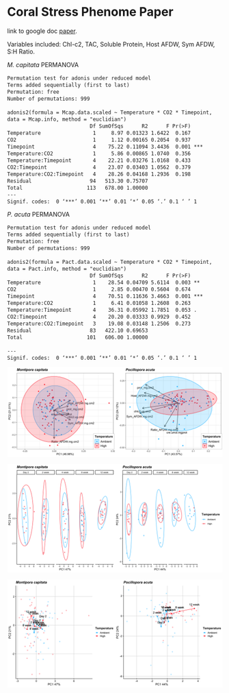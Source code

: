 # Coral Stress Phenome Paper

link to google doc [paper](https://docs.google.com/document/d/1geXeJEXaPVHWE6Ivdi6BW2qoF3PHT_Ok1Fv9iM8aLwg/edit).  

Variables included: Chl-c2, TAC, Soluble Protein, Host AFDW, Sym AFDW, S:H Ratio.

*M. capitata* PERMANOVA

```
Permutation test for adonis under reduced model
Terms added sequentially (first to last)
Permutation: free
Number of permutations: 999

adonis2(formula = Mcap.data.scaled ~ Temperature * CO2 * Timepoint, data = Mcap.info, method = "euclidian")
                           Df SumOfSqs      R2      F Pr(>F)    
Temperature                 1     8.97 0.01323 1.6422  0.167    
CO2                         1     1.12 0.00165 0.2054  0.937    
Timepoint                   4    75.22 0.11094 3.4436  0.001 ***
Temperature:CO2             1     5.86 0.00865 1.0740  0.356    
Temperature:Timepoint       4    22.21 0.03276 1.0168  0.433    
CO2:Timepoint               4    23.07 0.03403 1.0562  0.379    
Temperature:CO2:Timepoint   4    28.26 0.04168 1.2936  0.198    
Residual                   94   513.30 0.75707                  
Total                     113   678.00 1.00000                  
---
Signif. codes:  0 ‘***’ 0.001 ‘**’ 0.01 ‘*’ 0.05 ‘.’ 0.1 ‘ ’ 1
```


*P. acuta* PERMANOVA

```
Permutation test for adonis under reduced model
Terms added sequentially (first to last)
Permutation: free
Number of permutations: 999

adonis2(formula = Pact.data.scaled ~ Temperature * CO2 * Timepoint, data = Pact.info, method = "euclidian")
                           Df SumOfSqs      R2      F Pr(>F)    
Temperature                 1    28.54 0.04709 5.6114  0.003 **
CO2                         1     2.85 0.00470 0.5604  0.674    
Timepoint                   4    70.51 0.11636 3.4663  0.001 ***
Temperature:CO2             1     6.41 0.01058 1.2608  0.263    
Temperature:Timepoint       4    36.31 0.05992 1.7851  0.053 .  
CO2:Timepoint               4    20.20 0.03333 0.9929  0.452    
Temperature:CO2:Timepoint   3    19.08 0.03148 1.2506  0.273    
Residual                   83   422.10 0.69653                  
Total                     101   606.00 1.00000                  

---
Signif. codes:  0 ‘***’ 0.001 ‘**’ 0.01 ‘*’ 0.05 ‘.’ 0.1 ‘ ’ 1
```

![biplots](https://github.com/hputnam/Acclim_Dynamics/blob/master/Output/Final_Figures/CSP-PCAs.png?raw=true)

![5tp](https://github.com/hputnam/Acclim_Dynamics/blob/master/Output/Final_Figures/CSP-5TP.png?raw=true)

![all](https://github.com/hputnam/Acclim_Dynamics/blob/master/Output/Final_Figures/CSP-all.png?raw=true)
